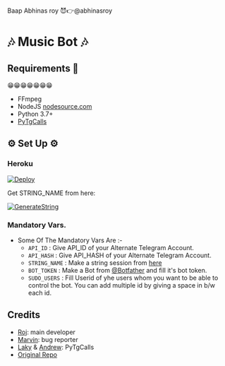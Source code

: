  Baap Abhinas roy 😈👉@abhinasroy
<h1 align="centre">🎶 Music Bot 🎶</h1>

## Requirements 📝
😁😁😁😁😁😁😁
- FFmpeg
- NodeJS [nodesource.com](https://nodesource.com/)
- Python 3.7+
- [PyTgCalls](https://github.com/pytgcalls/pytgcalls)

<h2 align="centre">⚙️ Set Up ⚙️</h3>

<h3 align="centre"> Heroku </h4>

[![Deploy](https://www.herokucdn.com/deploy/button.svg)](https://heroku.com/deploy)

Get STRING_NAME from here:

[![GenerateString](https://img.shields.io/badge/repl.it-generateString-yellowgreen)](https://repl.it/@subinps/getStringName)

### Mandatory Vars.

- Some Of The Mandatory Vars Are :-
   - `API_ID` :  Give API_ID of your Alternate Telegram Account.
   - `API_HASH` :  Give API_HASH of your Alternate Telegram Account.
   - `STRING_NAME` :  Make a string session from [here](https://repl.it/@subinps/getStringName)
   - `BOT_TOKEN` :  Make a Bot from [@Botfather](https://t.me/botfather) and fill it's bot token.
   - `SUDO_USERS` :  Fill Userid of yhe users whom you want to be able to control the bot. You can add multiple id by giving a space in b/w each id.

## Credits

- [Roj](https://github.com/rojserbest): main developer
- [Marvin](https://github.com/BlackStoneReborn): bug reporter
- [Laky](https://github.com/Laky-64) & [Andrew](https://github.com/AndrewLaneX): PyTgCalls
- [Original Repo](https://github.com/suprojects/CallsMusic)
